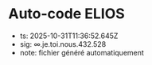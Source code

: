 # Auto-code ELIOS
- ts: 2025-10-31T11:36:52.645Z
- sig: ∞.je.toi.nous.432.528
- note: fichier généré automatiquement